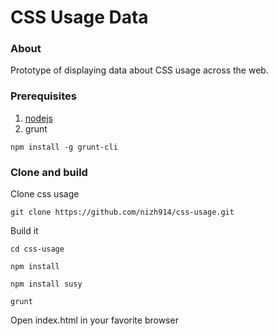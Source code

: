 # CSS Usage Data

### About
Prototype of displaying data about CSS usage across the web.

### Prerequisites
1. [nodejs](https://nodejs.org/) 
2. grunt
```
npm install -g grunt-cli
```

### Clone and build
Clone css usage
```
git clone https://github.com/nizh914/css-usage.git
```

Build it


```
cd css-usage
```

```
npm install
```

```
npm install susy
```


```
grunt
```

Open index.html in your favorite browser